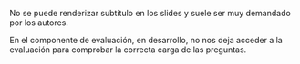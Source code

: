 No se puede renderizar subtítulo en los slides y suele ser muy demandado por los autores.

En el componente de evaluación, en desarrollo, no nos deja acceder a la evaluación para comprobar la correcta carga de las preguntas.


